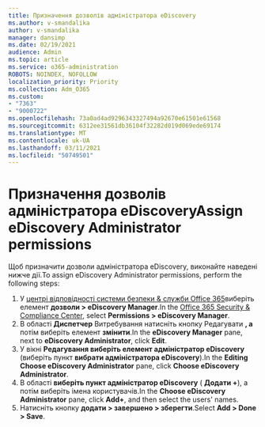 ```yaml
---
title: Призначення дозволів адміністратора eDiscovery
ms.author: v-smandalika
author: v-smandalika
manager: dansimp
ms.date: 02/19/2021
audience: Admin
ms.topic: article
ms.service: o365-administration
ROBOTS: NOINDEX, NOFOLLOW
localization_priority: Priority
ms.collection: Adm_O365
ms.custom:
- "7363"
- "9000722"
ms.openlocfilehash: 73a0ad4ad9296343327494a92670e61501e61568
ms.sourcegitcommit: 6312ee31561db36104f32282d019d069ede69174
ms.translationtype: MT
ms.contentlocale: uk-UA
ms.lasthandoff: 03/11/2021
ms.locfileid: "50749501"
---
```

# <a name="assign-ediscovery-administrator-permissions"></a><span data-ttu-id="9a3e4-102">Призначення дозволів адміністратора eDiscovery</span><span class="sxs-lookup"><span data-stu-id="9a3e4-102">Assign eDiscovery Administrator permissions</span></span>

<span data-ttu-id="9a3e4-103">Щоб призначити дозволи адміністратора eDiscovery, виконайте наведені нижче дії.</span><span class="sxs-lookup"><span data-stu-id="9a3e4-103">To assign eDiscovery Administrator permissions, perform the following steps:</span></span>

1. <span data-ttu-id="9a3e4-104">У [центрі відповідності системи безпеки & служби Office 365](https://sip.protection.office.com/)виберіть елемент **дозволи > eDiscovery Manager**.</span><span class="sxs-lookup"><span data-stu-id="9a3e4-104">In the [Office 365 Security & Compliance Center](https://sip.protection.office.com/), select **Permissions > eDiscovery Manager**.</span></span>
2. <span data-ttu-id="9a3e4-105">В області **Диспетчер** Витребування натисніть кнопку Редагувати **, а** потім виберіть елемент **змінити**.</span><span class="sxs-lookup"><span data-stu-id="9a3e4-105">In the **eDiscovery Manager** pane, next to **eDiscovery Administrator**, click **Edit**.</span></span>
3. <span data-ttu-id="9a3e4-106">У вікні **Редагування виберіть елемент адміністратор eDiscovery** (виберіть пункт **вибрати адміністратора eDiscovery**).</span><span class="sxs-lookup"><span data-stu-id="9a3e4-106">In the **Editing Choose eDiscovery Administrator** pane, click **Choose eDiscovery Administrator**.</span></span>
4. <span data-ttu-id="9a3e4-107">В області **виберіть пункт адміністратор eDiscovery** ( **Додати +**), а потім виберіть імена користувачів.</span><span class="sxs-lookup"><span data-stu-id="9a3e4-107">In the **Choose eDiscovery Administrator** pane, click **Add+**, and then select the users' names.</span></span>
5. <span data-ttu-id="9a3e4-108">Натисніть кнопку **додати > завершено > зберегти**.</span><span class="sxs-lookup"><span data-stu-id="9a3e4-108">Select **Add > Done > Save**.</span></span>